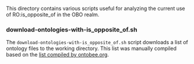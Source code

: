 This directory contains various scripts useful for analyzing the current use of RO:is_opposite_of in the OBO realm.

### download-ontologies-with-is_opposite_of.sh
The `download-ontologies-with-is_opposite_of.sh` script downloads a list of ontology files to the working directory. This list was manually compiled based on the [list compiled by ontobee.org](http://www.ontobee.org/ontology/RO?iri=http://purl.obolibrary.org/obo/RO_0002604).